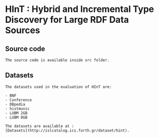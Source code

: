 #	HInT : Hybrid and Incremental Type Discovery for Large RDF Data Sources


## Source code

	The source code is available inside src folder.


## Datasets

	The datasets used in the evaluation of HInT are:
	
	- BNF
	- Conference
	- DBpedia
	- histmunic
	- LUBM 2GB
	- LUBM 8GB

	The datasets are available at :	
	[Datasets](http://islcatalog.ics.forth.gr/dataset/hint).
